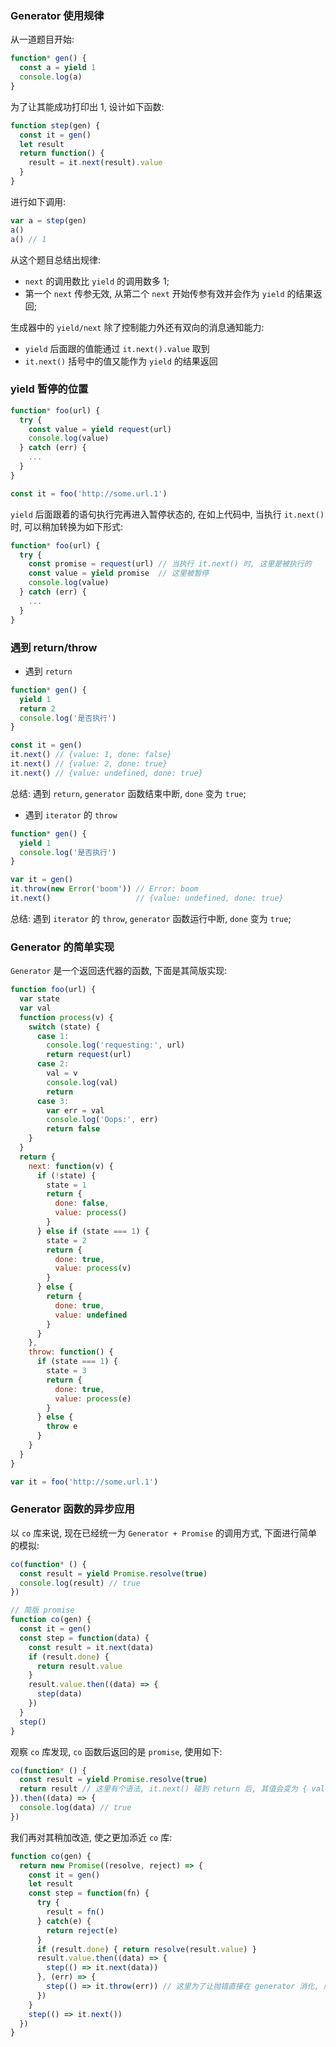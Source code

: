 <!--
abbrlink: l3p7jbgc
-->

### Generator 使用规律

从一道题目开始:

```js
function* gen() {
  const a = yield 1
  console.log(a)
}
```

为了让其能成功打印出 1, 设计如下函数:

```js
function step(gen) {
  const it = gen()
  let result
  return function() {
    result = it.next(result).value
  }
}
```

进行如下调用:

```js
var a = step(gen)
a()
a() // 1
```

从这个题目总结出规律:

* `next` 的调用数比 `yield` 的调用数多 1;
* 第一个 `next` 传参无效, 从第二个 `next` 开始传参有效并会作为 `yield` 的结果返回;

生成器中的 `yield/next` 除了控制能力外还有双向的消息通知能力:

* `yield` 后面跟的值能通过 `it.next().value` 取到
* `it.next()` 括号中的值又能作为 `yield` 的结果返回

### yield 暂停的位置

```js
function* foo(url) {
  try {
    const value = yield request(url)
    console.log(value)
  } catch (err) {
    ...
  }
}

const it = foo('http://some.url.1')
```

`yield` 后面跟着的语句执行完再进入暂停状态的, 在如上代码中, 当执行 `it.next()` 时, 可以稍加转换为如下形式:

```js
function* foo(url) {
  try {
    const promise = request(url) // 当执行 it.next() 时, 这里是被执行的
    const value = yield promise  // 这里被暂停
    console.log(value)
  } catch (err) {
    ...
  }
}
```

### 遇到 return/throw

* 遇到 `return`

```js
function* gen() {
  yield 1
  return 2
  console.log('是否执行')
}

const it = gen()
it.next() // {value: 1, done: false}
it.next() // {value: 2, done: true}
it.next() // {value: undefined, done: true}
```

总结: 遇到 `return`, `generator` 函数结束中断, `done` 变为 `true`;

* 遇到 `iterator` 的 `throw`

```js
function* gen() {
  yield 1
  console.log('是否执行')
}

var it = gen()
it.throw(new Error('boom')) // Error: boom
it.next()                   // {value: undefined, done: true}
```

总结: 遇到 `iterator` 的 `throw`, `generator` 函数运行中断, `done` 变为 `true`;

### Generator 的简单实现

`Generator` 是一个返回迭代器的函数, 下面是其简版实现:

```js
function foo(url) {
  var state
  var val
  function process(v) {
    switch (state) {
      case 1:
        console.log('requesting:', url)
        return request(url)
      case 2:
        val = v
        console.log(val)
        return
      case 3:
        var err = val
        console.log('Oops:', err)
        return false
    }
  }
  return {
    next: function(v) {
      if (!state) {
        state = 1
        return {
          done: false,
          value: process()
        }
      } else if (state === 1) {
        state = 2
        return {
          done: true,
          value: process(v)
        }
      } else {
        return {
          done: true,
          value: undefined
        }
      }
    },
    throw: function() {
      if (state === 1) {
        state = 3
        return {
          done: true,
          value: process(e)
        }
      } else {
        throw e
      }
    }
  }
}

var it = foo('http://some.url.1')
```

### Generator 函数的异步应用

以 `co` 库来说, 现在已经统一为 `Generator + Promise` 的调用方式, 下面进行简单的模拟:

```js
co(function* () {
  const result = yield Promise.resolve(true)
  console.log(result) // true
})
```

```js
// 简版 promise
function co(gen) {
  const it = gen()
  const step = function(data) {
    const result = it.next(data)
    if (result.done) {
      return result.value
    }
    result.value.then((data) => {
      step(data)
    })
  }
  step()
}
```

观察 `co` 库发现, `co` 函数后返回的是 `promise`, 使用如下:

```js
co(function* () {
  const result = yield Promise.resolve(true)
  return result // 这里有个语法, it.next() 碰到 return 后, 其值会变为 { value: result, done: true } 的形式
}).then((data) => {
  console.log(data) // true
})
```

我们再对其稍加改造, 使之更加添近 `co` 库:

```js
function co(gen) {
  return new Promise((resolve, reject) => {
    const it = gen()
    let result
    const step = function(fn) {
      try {
        result = fn()
      } catch(e) {
        return reject(e)
      }
      if (result.done) { return resolve(result.value) }
      result.value.then((data) => {
        step(() => it.next(data))
      }, (err) => {
        step(() => it.throw(err)) // 这里为了让抛错直接在 generator 消化, 所以 step 内改传函数
      })
    }
    step(() => it.next())
  })
}
```